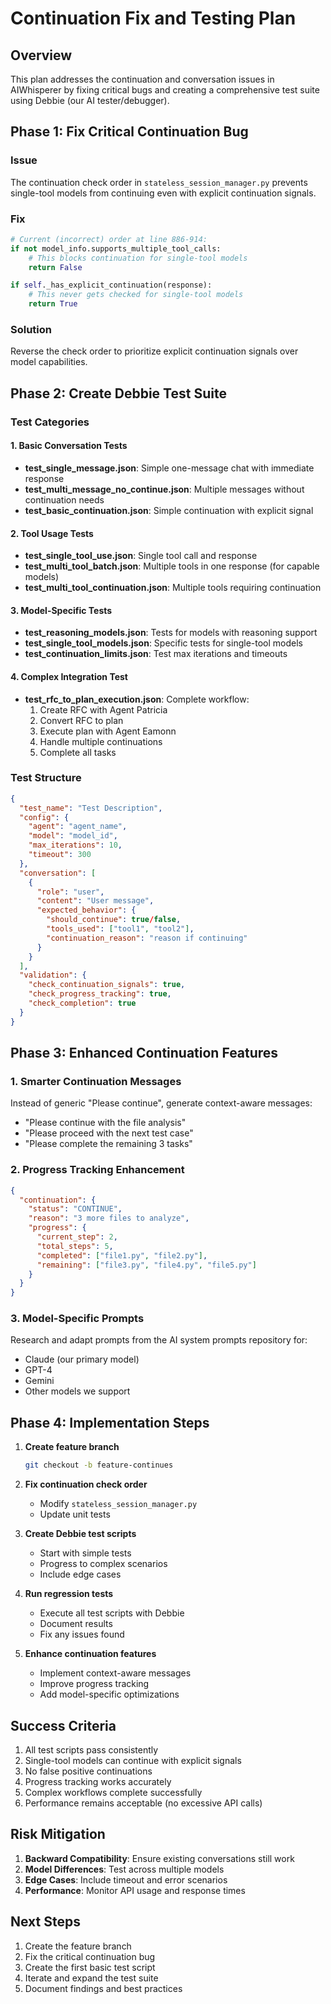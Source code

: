 # Continuation Fix and Testing Plan

## Overview
This plan addresses the continuation and conversation issues in AIWhisperer by fixing critical bugs and creating a comprehensive test suite using Debbie (our AI tester/debugger).

## Phase 1: Fix Critical Continuation Bug

### Issue
The continuation check order in `stateless_session_manager.py` prevents single-tool models from continuing even with explicit continuation signals.

### Fix
```python
# Current (incorrect) order at line 886-914:
if not model_info.supports_multiple_tool_calls:
    # This blocks continuation for single-tool models
    return False

if self._has_explicit_continuation(response):
    # This never gets checked for single-tool models
    return True
```

### Solution
Reverse the check order to prioritize explicit continuation signals over model capabilities.

## Phase 2: Create Debbie Test Suite

### Test Categories

#### 1. Basic Conversation Tests
- **test_single_message.json**: Simple one-message chat with immediate response
- **test_multi_message_no_continue.json**: Multiple messages without continuation needs
- **test_basic_continuation.json**: Simple continuation with explicit signal

#### 2. Tool Usage Tests
- **test_single_tool_use.json**: Single tool call and response
- **test_multi_tool_batch.json**: Multiple tools in one response (for capable models)
- **test_multi_tool_continuation.json**: Multiple tools requiring continuation

#### 3. Model-Specific Tests
- **test_reasoning_models.json**: Tests for models with reasoning support
- **test_single_tool_models.json**: Specific tests for single-tool models
- **test_continuation_limits.json**: Test max iterations and timeouts

#### 4. Complex Integration Test
- **test_rfc_to_plan_execution.json**: Complete workflow:
  1. Create RFC with Agent Patricia
  2. Convert RFC to plan
  3. Execute plan with Agent Eamonn
  4. Handle multiple continuations
  5. Complete all tasks

### Test Structure
```json
{
  "test_name": "Test Description",
  "config": {
    "agent": "agent_name",
    "model": "model_id",
    "max_iterations": 10,
    "timeout": 300
  },
  "conversation": [
    {
      "role": "user",
      "content": "User message",
      "expected_behavior": {
        "should_continue": true/false,
        "tools_used": ["tool1", "tool2"],
        "continuation_reason": "reason if continuing"
      }
    }
  ],
  "validation": {
    "check_continuation_signals": true,
    "check_progress_tracking": true,
    "check_completion": true
  }
}
```

## Phase 3: Enhanced Continuation Features

### 1. Smarter Continuation Messages
Instead of generic "Please continue", generate context-aware messages:
- "Please continue with the file analysis"
- "Please proceed with the next test case"
- "Please complete the remaining 3 tasks"

### 2. Progress Tracking Enhancement
```json
{
  "continuation": {
    "status": "CONTINUE",
    "reason": "3 more files to analyze",
    "progress": {
      "current_step": 2,
      "total_steps": 5,
      "completed": ["file1.py", "file2.py"],
      "remaining": ["file3.py", "file4.py", "file5.py"]
    }
  }
}
```

### 3. Model-Specific Prompts
Research and adapt prompts from the AI system prompts repository for:
- Claude (our primary model)
- GPT-4
- Gemini
- Other models we support

## Phase 4: Implementation Steps

1. **Create feature branch**
   ```bash
   git checkout -b feature-continues
   ```

2. **Fix continuation check order**
   - Modify `stateless_session_manager.py`
   - Update unit tests

3. **Create Debbie test scripts**
   - Start with simple tests
   - Progress to complex scenarios
   - Include edge cases

4. **Run regression tests**
   - Execute all test scripts with Debbie
   - Document results
   - Fix any issues found

5. **Enhance continuation features**
   - Implement context-aware messages
   - Improve progress tracking
   - Add model-specific optimizations

## Success Criteria

1. All test scripts pass consistently
2. Single-tool models can continue with explicit signals
3. No false positive continuations
4. Progress tracking works accurately
5. Complex workflows complete successfully
6. Performance remains acceptable (no excessive API calls)

## Risk Mitigation

1. **Backward Compatibility**: Ensure existing conversations still work
2. **Model Differences**: Test across multiple models
3. **Edge Cases**: Include timeout and error scenarios
4. **Performance**: Monitor API usage and response times

## Next Steps

1. Create the feature branch
2. Fix the critical continuation bug
3. Create the first basic test script
4. Iterate and expand the test suite
5. Document findings and best practices